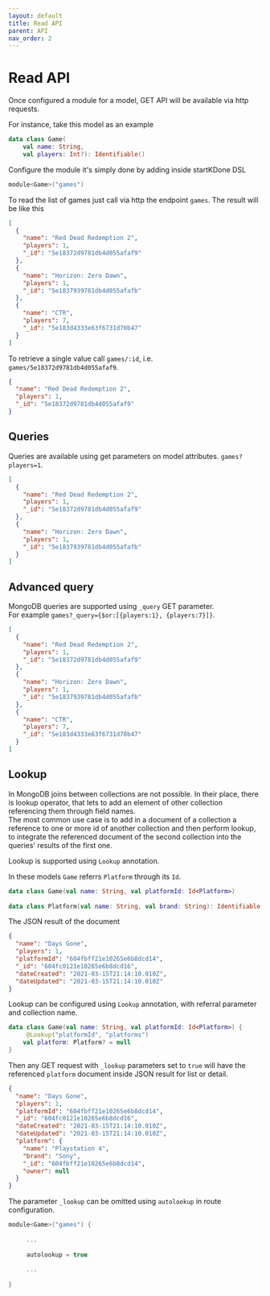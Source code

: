 ```yaml
---
layout: default
title: Read API
parent: API
nav_order: 2
---
```


# Read API

Once configured a module for a model, GET API will be available via http requests.

For instance, take this model as an example
```kotlin
data class Game(
    val name: String,
    val players: Int?): Identifiable()
```

Configure the module it's simply done by adding inside startKDone DSL
```kotlin
module<Game>("games")
```

To read the list of games just call via http the endpoint `games`.
The result will be like this
```json
[
  {
    "name": "Red Dead Redemption 2",
    "players": 1,
    "_id": "5e18372d9781db4d055afaf9"
  },
  {
    "name": "Horizon: Zero Dawn",
    "players": 1,
    "_id": "5e1837939781db4d055afafb"
  },
  {
    "name": "CTR",
    "players": 7,
    "_id": "5e183d4333e63f6731d70b47"
  }
]
```

To retrieve a single value call `games/:id`, i.e. `games/5e18372d9781db4d055afaf9`.
```json
{
  "name": "Red Dead Redemption 2",
  "players": 1,
  "_id": "5e18372d9781db4d055afaf9"
}
```

## Queries
Queries are available using get parameters on model attributes.
`games?players=1`.
```json
[
  {
    "name": "Red Dead Redemption 2",
    "players": 1,
    "_id": "5e18372d9781db4d055afaf9"
  },
  {
    "name": "Horizon: Zero Dawn",
    "players": 1,
    "_id": "5e1837939781db4d055afafb"
  }
]
```

## Advanced query
MongoDB queries are supported using `_query` GET parameter.  
For example `games?_query={$or:[{players:1}, {players:7}]}`.
```json
[
  {
    "name": "Red Dead Redemption 2",
    "players": 1,
    "_id": "5e18372d9781db4d055afaf9"
  },
  {
    "name": "Horizon: Zero Dawn",
    "players": 1,
    "_id": "5e1837939781db4d055afafb"
  },
  {
    "name": "CTR",
    "players": 7,
    "_id": "5e183d4333e63f6731d70b47"
  }
]
```

## Lookup
In MongoDB joins between collections are not possible. In their place, there is lookup operator, that lets to add an element of other collection referencing them through field names.  
The most common use case is to add in a document of a collection a reference to one or more id of another collection and then perform lookup, to integrate the referenced document of the second collection into the queries' results of the first one.

Lookup is supported using `Lookup` annotation.  

In these models `Game` referrs `Platform` through its `Id`.
```kotlin
data class Game(val name: String, val platformId: Id<Platform>)
    
data class Platform(val name: String, val brand: String): Identifiable()
```

The JSON result of the document
```json
{
  "name": "Days Gone",
  "players": 1,
  "platformId": "604fbff21e10265e6b8dcd14",
  "_id": "604fc0121e10265e6b8dcd16",
  "dateCreated": "2021-03-15T21:14:10.010Z",
  "dateUpdated": "2021-03-15T21:14:10.010Z"
}
```

Lookup can be configured using `Lookup` annotation, with referral parameter and collection name.
```kotlin
data class Game(val name: String, val platformId: Id<Platform>) {
     @Lookup("platformId", "platforms")
    val platform: Platform? = null
}
```

Then any GET request with `_lookup` parameters set to `true` will have the referenced `platform` document inside JSON result for list or detail.
```json
{
  "name": "Days Gone",
  "players": 1,
  "platformId": "604fbff21e10265e6b8dcd14",
  "_id": "604fc0121e10265e6b8dcd16",
  "dateCreated": "2021-03-15T21:14:10.010Z",
  "dateUpdated": "2021-03-15T21:14:10.010Z",
  "platform": {
    "name": "Playstation 4",
    "brand": "Sony",
    "_id": "604fbff21e10265e6b8dcd14",
    "owner": null
  }
}
```

The parameter `_lookup` can be omitted using `autolookup` in route configuration.
```kotlin
module<Game>("games") {
     
     ...
     
     autolookup = true
     
     ...
     
}
```
